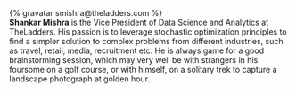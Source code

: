 <div class="profile-container">
  <div class="profile-thumb">
    {% gravatar smishra@theladders.com %}
  </div>
  <div class="profile-content">
    <strong>Shankar Mishra</strong> is the Vice President of Data Science and Analytics at TheLadders. His passion is to leverage stochastic optimization principles to find a simpler solution to complex problems from different industries, such as travel, retail, media, recruitment etc. He is always game for a good brainstorming session, which may very well be with strangers in his foursome on a golf course, or with himself, on a solitary trek to capture a landscape photograph at golden hour.
  </div>
</div>
